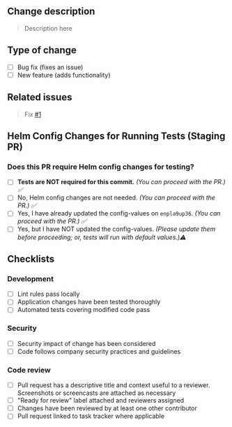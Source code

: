 ## Change description

> Description here

## Type of change
- [ ] Bug fix (fixes an issue)
- [ ] New feature (adds functionality)

## Related issues

> Fix [#1]() 

## **Helm Config Changes for Running Tests (Staging PR)**  
### Does this PR require Helm config changes for testing?  
- [ ] **Tests are NOT required for this commit.** _(You can proceed with the PR.) ✅_  
- [ ] No, Helm config changes are not needed. _(You can proceed with the PR.) ✅_  
- [ ] Yes, I have already updated the config-values on `enpla9up36`. _(You can proceed with the PR.) ✅_  
- [ ] Yes, but I have NOT updated the config-values. _(Please update them before proceeding; or, tests will run with default values.)⚠️_  

## Checklists

### Development

- [ ] Lint rules pass locally
- [ ] Application changes have been tested thoroughly
- [ ] Automated tests covering modified code pass

### Security

- [ ] Security impact of change has been considered
- [ ] Code follows company security practices and guidelines

### Code review 

- [ ] Pull request has a descriptive title and context useful to a reviewer. Screenshots or screencasts are attached as necessary
- [ ] "Ready for review" label attached and reviewers assigned
- [ ] Changes have been reviewed by at least one other contributor
- [ ] Pull request linked to task tracker where applicable
